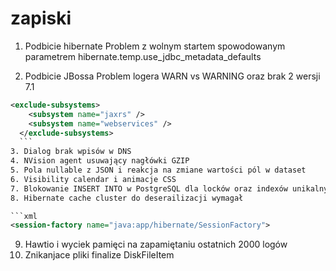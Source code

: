 # zapiski

1. Podbicie hibernate
  Problem z wolnym startem spowodowanym parametrem hibernate.temp.use_jdbc_metadata_defaults
  
2. Podbicie JBossa
  Problem logera WARN vs WARNING oraz brak 2 wersji 7.1 
  ```xml
  <exclude-subsystems>
      <subsystem name="jaxrs" />
      <subsystem name="webservices" />
    </exclude-subsystems>
    ```
3. Dialog brak wpisów w DNS
4. NVision agent usuwający nagłówki GZIP
5. Pola nullable z JSON i reakcja na zmiane wartości pól w dataset
6. Visibility calendar i animacje CSS
7. Blokowanie INSERT INTO w PostgreSQL dla locków oraz indexów unikalnych
8. Hibernate cache cluster do deserailizacji wymagał  

```xml
<session-factory name="java:app/hibernate/SessionFactory"> 
```
9. Hawtio i wyciek pamięci na zapamiętaniu ostatnich 2000 logów
10. Znikanjace pliki finalize DiskFileItem
